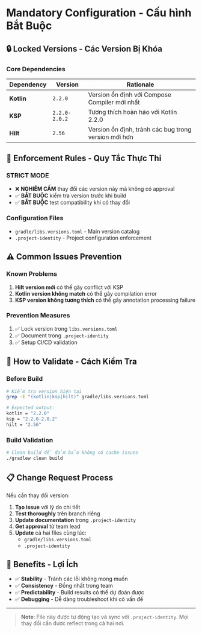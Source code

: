 # Mandatory Configuration - Cấu hình Bắt Buộc

## 🔒 Locked Versions - Các Version Bị Khóa

### Core Dependencies

| Dependency | Version | Rationale |
|------------|---------|----------|
| **Kotlin** | `2.2.0` | Version ổn định với Compose Compiler mới nhất |
| **KSP** | `2.2.0-2.0.2` | Tương thích hoàn hảo với Kotlin 2.2.0 |
| **Hilt** | `2.56` | Version ổn định, tránh các bug trong version mới hơn |

## 🚫 Enforcement Rules - Quy Tắc Thực Thi

### STRICT MODE
- ❌ **NGHIÊM CẤM** thay đổi các version này mà không có approval
- ✅ **BẮT BUỘC** kiểm tra version trước khi build
- ✅ **BẮT BUỘC** test compatibility khi có thay đổi

### Configuration Files
- `gradle/libs.versions.toml` - Main version catalog
- `.project-identity` - Project configuration enforcement

## ⚠️ Common Issues Prevention

### Known Problems
1. **Hilt version mới** có thể gây conflict với KSP
2. **Kotlin version không match** có thể gây compilation error  
3. **KSP version không tương thích** có thể gây annotation processing failure

### Prevention Measures
1. ✅ Lock version trong `libs.versions.toml`
2. ✅ Document trong `.project-identity`
3. ✅ Setup CI/CD validation

## 🔧 How to Validate - Cách Kiểm Tra

### Before Build
```bash
# Kiểm tra version hiện tại
grep -E "(kotlin|ksp|hilt)" gradle/libs.versions.toml

# Expected output:
kotlin = "2.2.0"
ksp = "2.2.0-2.0.2"  
hilt = "2.56"
```

### Build Validation
```bash
# Clean build để đảm bảo không có cache issues
./gradlew clean build
```

## 📋 Change Request Process

Nếu cần thay đổi version:

1. **Tạo issue** với lý do chi tiết
2. **Test thoroughly** trên branch riêng
3. **Update documentation** trong `.project-identity`
4. **Get approval** từ team lead
5. **Update** cả hai files cùng lúc:
   - `gradle/libs.versions.toml`
   - `.project-identity`

## 🎯 Benefits - Lợi Ích

- ✅ **Stability** - Tránh các lỗi không mong muốn
- ✅ **Consistency** - Đồng nhất trong team
- ✅ **Predictability** - Build results có thể dự đoán được
- ✅ **Debugging** - Dễ dàng troubleshoot khi có vấn đề

---

> **Note**: File này được tự động tạo và sync với `.project-identity`. 
> Mọi thay đổi cần được reflect trong cả hai nơi.